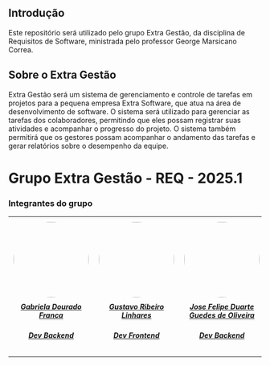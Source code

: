 ## Introdução
Este repositório será utilizado pelo grupo Extra Gestão, da disciplina de Requisitos de Software, ministrada pelo professor George Marsicano Correa.
## Sobre o Extra Gestão
Extra Gestão será um sistema de gerenciamento e controle de tarefas em projetos para a pequena empresa Extra Software, que atua na área de desenvolvimento de software. O sistema será utilizado para gerenciar as tarefas dos colaboradores, permitindo que eles possam registrar suas atividades e acompanhar o progresso do projeto. O sistema também permitirá que os gestores possam acompanhar o andamento das tarefas e gerar relatórios sobre o desempenho da equipe.

# Grupo Extra Gestão - REQ - 2025.1

### Integrantes do grupo

<table style="margin-left: auto; margin-right: auto;">
  <tr>
    <td align="center" style="width: 180px; padding: 10px; word-wrap: break-word;">
      <a href="https://github.com/gabrieladouradof">
        <img src="https://avatars.githubusercontent.com/u/99550075?v=4" style="border-radius: 50%; width: 150px; height: 150px; object-fit: cover;" />
        <h5 style="margin-top: 10px; font-size: 14px;">Gabriela Dourado Franca</h5>
        <h5 style="margin-top: 10px; font-size: 14px;">Dev Backend</h5>
      </a>
    </td>
    <td align="center" style="width: 180px; padding: 10px; word-wrap: break-word;">
      <a href="https://github.com/GustavoLinharess">
        <img src="https://avatars.githubusercontent.com/u/99147725?v=4" style="border-radius: 50%; width: 150px; height: 150px; object-fit: cover;" />
        <h5 style="margin-top: 10px; font-size: 14px;">Gustavo Ribeiro Linhares</h5>
        <h5 style="margin-top: 10px; font-size: 14px;">Dev Frontend</h5>
      </a>
    </td>
    <td align="center" style="width: 180px; padding: 10px; word-wrap: break-word;">
      <a href="https://github.com/Jose1277">
        <img src="https://avatars.githubusercontent.com/u/132015244?v=4" style="border-radius: 50%; width: 150px; height: 150px; object-fit: cover;" />
        <h5 style="margin-top: 10px; font-size: 14px;">Jose Felipe Duarte Guedes de Oliveira</h5>
        <h5 style="margin-top: 10px; font-size: 14px;">Dev Backend</h5>
      </a>
    </td>
    <td align="center" style="width: 180px; padding: 10px; word-wrap: break-word;">
      <a href="https://github.com/Luizinoo">
        <img src="https://avatars.githubusercontent.com/u/116575373?v=4" style="border-radius: 50%; width: 150px; height: 150px; object-fit: cover;" />
        <h5 style="margin-top: 10px; font-size: 14px;">Luis Felipe de Souza Braga</h5>
        <h5 style="margin-top: 10px; font-size: 14px;">Dev Frontend</h5>
      </a>
    </td>
    <td align="center" style="width: 180px; padding: 10px; word-wrap: break-word;">
      <a href="https://github.com/Vinialves2020">
        <img src="https://avatars.githubusercontent.com/u/69173517?v=4" style="border-radius: 50%; width: 150px; height: 150px; object-fit: cover;" />
        <h5 style="margin-top: 10px; font-size: 14px;">Vinicius Alves Freitas Livramento</h5>
        <h5 style="margin-top: 10px; font-size: 14px;">Líder Frontend</h5>
      </a>
    </td>
  </tr>
</table>